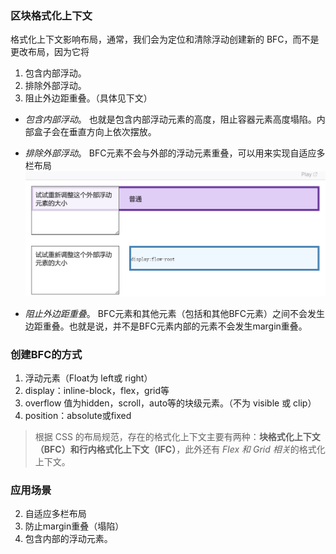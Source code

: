 ### 区块格式化上下文
 格式化上下文影响布局，通常，我们会为定位和清除浮动创建新的 BFC，而不是更改布局，因为它将
 1. 包含内部浮动。
 2. 排除外部浮动。
 3. 阻止外边距重叠。（具体见下文）

 * *包含内部浮动*。
   也就是包含内部浮动元素的高度，阻止容器元素高度塌陷。内部盒子会在垂直方向上依次摆放。

 * *排除外部浮动*。
   BFC元素不会与外部的浮动元素重叠，可以用来实现自适应多栏布局
   !["BFC"](../Pictures/BFC特性.jpg "排除外部浮动示意")

 * *阻止外边距重叠*。
   BFC元素和其他元素（包括和其他BFC元素）之间不会发生边距重叠。也就是说，并不是BFC元素内部的元素不会发生margin重叠。

### 创建BFC的方式
  1. 浮动元素（Float为 left或 right）
  2. display：inline-block，flex，grid等
  3. overflow 值为hidden，scroll，auto等的块级元素。（不为 visible 或 clip）
  4. position：absolute或fixed

> 根据 CSS 的布局规范，存在的格式化上下文主要有两种：**块格式化上下文（BFC）**和**行内格式化上下文（IFC）**，此外还有 *Flex 和 Grid 相关*的格式化上下文。

### 应用场景
  2. 自适应多栏布局
  1. 防止margin重叠（塌陷）
  3. 包含内部的浮动元素。